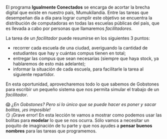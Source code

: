 El programa **Igualmente Conectados** se encarga de acortar la brecha digital que existe en nuestro país, Mumukilandia. Entre las tareas que desempeñan día a día para lograr cumplir este objetivo se encuentra la distribución de computadoras en todas las escuelas públicas del país, que es llevada a cabo por personas que llamaremos _facilitadores_.

La tarea de un _facilitador_ puede resumirse en los siguientes 3 puntos:

* recorrer cada escuela de una ciudad, averiguando la cantidad de estudiantes que hay y cuántas compus tienen en total;
* entregar las compus que sean necesarias (siempre que haya stock, ya hablaremos de esto más adelante);
* informar la situación de cada escuela, para facilitarle la tarea al siguiente repartidor.

En esta oportunidad, aprovecharemos todo lo que sabemos de Gobstones para escribir un pequeño sistema que nos permita simular el trabajo de un _facilitador_.

:scream: _¿En Gobstones? Pero si lo único que se puede hacer es poner y sacar bolitas, ¡es imposible!_
<br>
:smirk: ¡Grave error! En esta lección te vamos a mostrar como podemos usar las bolitas para **modelar** lo que se nos ocurra. Sólo vamos a necesitar un poquito de imaginación de tu parte y que nos ayudes a **pensar buenos nombres** para las tareas que programemos.